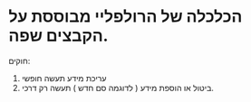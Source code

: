 # הכלכלה של הרולפליי מבוססת על הקבצים שפה.

חוקים:

1. עריכת מידע תעשה חופשי
2. ביטול או הוספת מידע ( לדוגמה סם חדש ) תעשה רק דרכי.
